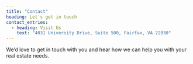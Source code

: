 ```yaml
---
title: "Contact"
heading: Let's get in touch
contact_entries:
  - heading: Visit Us
    text: "4031 University Drive, Suite 500, Fairfax, VA 22030"
---
```


We’d love to get in touch with you and hear how we can help you with your real estate needs.

